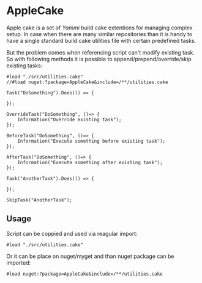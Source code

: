 # AppleCake
Apple cake is a set of *Yammi* build cake extentions for managing complex setup.
In case when there are many similar repositories than it is handy to have a single standard build cake utilities file with certain predefined tasks.

But the problem comes when referencing script can't modify existing task.
So with following methods it is possible to append/prepend/override/skip existing tasks:

```
#load "./src/utilities.cake"
//#load nuget:?package=AppleCake&include=/**/utilities.cake

Task("DoSomething").Does(() => {

});

OverrideTask("DoSomething", ()=> { 
    Information("Override existing task");
});

BeforeTask("DoSomething", ()=> { 
    Information("Execute something before existing task");
});

AfterTask("DoSomething", ()=> { 
    Information("Execute something after existing task");
});
```

```
Task("AnotherTask").Does(() => {
    
});

SkipTask("AnotherTask");
```

## Usage

Script can be coppied and used via reagular import:
```
#load "./src/utilities.cake"
```

Or it can be place on nuget/myget and than nuget package can be imported:
```
#load nuget:?package=AppleCake&include=/**/utilities.cake
```
